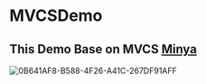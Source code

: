 # MVCSDemo 
## This Demo Base on MVCS  [Minya](https://github.com/southpeak/Minya) 
![0B641AF8-B588-4F26-A41C-267DF91AFF](media/14908456103130/0B641AF8-B588-4F26-A41C-267DF91AFFC3.png)
